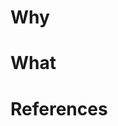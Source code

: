 <!--
Please ensure that your PR targets the `development` branch. PRs to `main` will be closed.
-->

# Why

<!--
Please describe why you are proposing this code change. This should include
at least a single text paragraph. When possible formulate this from the
perspective of the product team.
-->

# What

<!--
Please explain what you did. For small/trivial changes a single paragraph is
probably sufficient. For any larger changes this should include design
choices.
-->

# References

<!-- Please include links to other artefacts related to this code change. -->
